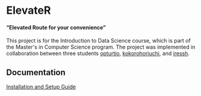 # ElevateR
#### “Elevated Route for your convenience”
This project is for the Introduction to Data Science course, which is part of the Master's in Computer Science program. The project was implemented in collaboration between three students [opturtio](https://github.com/opturtio), [kokorohoriuchi](https://github.com/kokorohoriuchi), and [iressh](https://github.com/ireshh).

## Documentation
[Installation and Setup Guide](/doc/installation_and_setup_guide.md)
